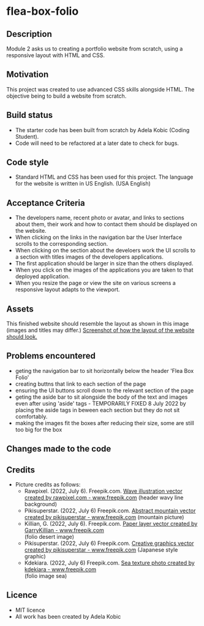 # flea-box-folio

## Description
Module 2 asks us to creating a portfolio website from scratch, using a responsive layout with HTML and CSS. 

## Motivation
This project was created to use advanced CSS skills alongside HTML. The objective being to build a website from scratch. 

## Build status
* The starter code has been built from scratch by Adela Kobic (Coding Student). 
* Code will need to be refactored at a later date to check for bugs.

## Code style
* Standard HTML and CSS has been used for this project. 
The language for the website is written in US English. (USA English)

## Acceptance Criteria
* The developers name, recent photo or avatar, and links to sections about them, their work and how to contact them should be displayed on the website.
* When clicking on the links in the navigation bar the User Interface scrolls to the corresponding section.
* When clicking on the section about the develoers work the UI scrolls to a section with titles images of the developers applications. 
* The first application should be larger in size than the others displayed.
* When you click on the images of the applications you are taken to that deployed application.
* When you resize the page or view the site on various screens a responsive layout adapts to the viewport. 

## Assets
This finished website should resemble the layout as shown in this image (images and titles may differ.)
[Screenshot of how the layout of the website should look.](./flea-assets/flea-images/layout.jpg)

## Problems encountered 
* geting the navigation bar to sit horizontally below the header 'Flea Box Folio'
* creating buttns that link to each section of the page
* ensuring the UI buttons scroll down to the relevant section of the page 
* geting the aside bar to sit alongside the body of the text and images even after using 'aside' tags  - TEMPORARILY FIXED 8 July 2022 by placing the aside tags in beween each section but they do not sit comfortably. 
* making the images fit the boxes after reducing their size, some are still too big for the box

## Changes made to the code 

## Credits
* Picture credits as follows: 
    * Rawpixel. (2022, July 6). Freepik.com. <a href="https://www.freepik.com/vectors/wave-illustration">Wave illustration vector created by rawpixel.com - www.freepik.com</a>
    (header wavy line background)
    * Pikisuperstar. (2022, July 6) Freepik.com. <a href="https://www.freepik.com/vectors/abstract-mountain">Abstract mountain vector created by pikisuperstar - www.freepik.com</a>
    (mountain picture) 
    * Killian, G. (2022, July 6). Freepik.com. <a href="https://www.freepik.com/vectors/paper-layer">Paper layer vector created by GarryKillian - www.freepik.com</a>      
    (folio desert image)
    * Pikisuperstar. (2022, July 6) Freepik.com. <a href="https://www.freepik.com/vectors/creative-graphics">Creative graphics vector created by pikisuperstar - www.freepik.com</a> 
    (Japanese style graphic)
    * Kdekiara. (2022, July 6) Freepik.com. <a href="https://www.freepik.com/photos/sea-texture">Sea texture photo created by kdekiara - www.freepik.com</a>    
    (folio image sea)

## Licence
* MIT licence 
* All work has been created by Adela Kobic 